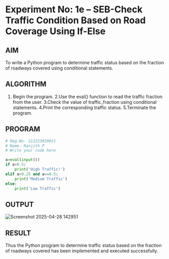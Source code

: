 # Experiment No: 1e – SEB-Check Traffic Condition Based on Road Coverage Using If-Else 

## AIM  
To write a Python program to determine traffic status based on the fraction of roadways covered using conditional statements.
## ALGORITHM  
1. Begin the program.
2.Use the eval() function to read the traffic fraction from the user.
3.Check the value of traffic_fraction using conditional statements.
4.Print the corresponding traffic status.
5.Terminate the program.

## PROGRAM
```python
# Reg.No- 212223020021
# Name- Ranjith P
# Write your code here

a=eval(input())
if a>0.5:
    print('High Traffic!')
elif a>0.25 and a<=0.5:
    print('Medium Traffic')
else:
    print('Low Traffic')
```

## OUTPUT
![Screenshot 2025-04-28 142951](https://github.com/user-attachments/assets/1ea29779-dc83-4f2c-bc1d-be0a7d4b4f33)


## RESULT
Thus the Python program to determine traffic status based on the fraction of roadways covered has been implemented and executed successfully.

